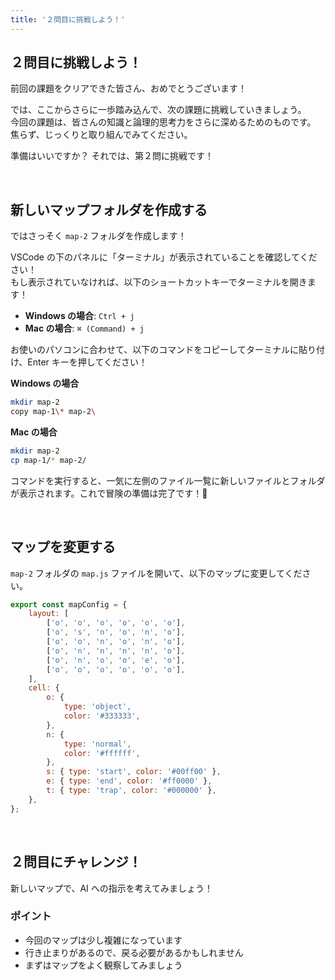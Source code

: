 ```yaml
---
title: '２問目に挑戦しよう！'
---
```


## ２問目に挑戦しよう！

前回の課題をクリアできた皆さん、おめでとうございます！

では、ここからさらに一歩踏み込んで、次の課題に挑戦していきましょう。\
今回の課題は、皆さんの知識と論理的思考力をさらに深めるためのものです。\
焦らず、じっくりと取り組んでみてください。

準備はいいですか？ それでは、第２問に挑戦です！

<br />

## 新しいマップフォルダを作成する

ではさっそく `map-2` フォルダを作成します！

VSCode の下のパネルに「ターミナル」が表示されていることを確認してください！\
もし表示されていなければ、以下のショートカットキーでターミナルを開きます！

- **Windows の場合**: `Ctrl + j`
- **Mac の場合**: `⌘ (Command) + j`

お使いのパソコンに合わせて、以下のコマンドをコピーしてターミナルに貼り付け、Enter キーを押してください！

**Windows の場合**

```bash
mkdir map-2
copy map-1\* map-2\
```

**Mac の場合**

```bash
mkdir map-2
cp map-1/* map-2/
```

コマンドを実行すると、一気に左側のファイル一覧に新しいファイルとフォルダが表示されます。これで冒険の準備は完了です！🎉

<br />

## マップを変更する

`map-2` フォルダの `map.js` ファイルを開いて、以下のマップに変更してください。

```javascript
export const mapConfig = {
    layout: [
        ['o', 'o', 'o', 'o', 'o', 'o'],
        ['o', 's', 'n', 'o', 'n', 'o'],
        ['o', 'o', 'n', 'o', 'n', 'o'],
        ['o', 'n', 'n', 'n', 'n', 'o'],
        ['o', 'n', 'o', 'o', 'e', 'o'],
        ['o', 'o', 'o', 'o', 'o', 'o'],
    ],
    cell: {
        o: {
            type: 'object',
            color: '#333333',
        },
        n: {
            type: 'normal',
            color: '#ffffff',
        },
        s: { type: 'start', color: '#00ff00' },
        e: { type: 'end', color: '#ff0000' },
        t: { type: 'trap', color: '#000000' },
    },
};
```

<br />

## ２問目にチャレンジ！

新しいマップで、AI への指示を考えてみましょう！

### ポイント

- 今回のマップは少し複雑になっています
- 行き止まりがあるので、戻る必要があるかもしれません
- まずはマップをよく観察してみましょう
